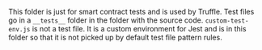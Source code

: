 This folder is just for smart contract tests and is used by Truffle.
Test files go in a `__tests__` folder in the folder with the source code.
`custom-test-env.js` is not a test file.
It is a custom environment for Jest and is in this folder so that it is not picked up by default test file pattern rules.
